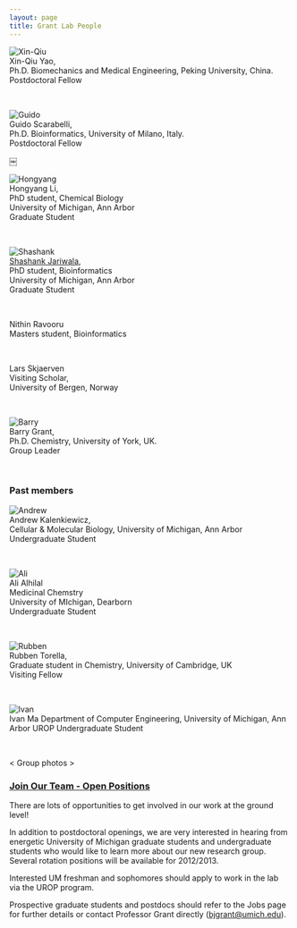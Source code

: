 ```yaml
---
layout: page
title: Grant Lab People
---
```



![Xin-Qiu](http://thegrantlab.org/people/files/img_0013.jpg)  
Xin-Qiu Yao,   
Ph.D. Biomechanics and Medical Engineering, Peking University, China.  
Postdoctoral Fellow  

<br/>

![Guido](http://thegrantlab.org/people/files/img_0011-2.jpg)  
Guido Scarabelli,  
Ph.D. Bioinformatics, University of Milano, Italy.  
Postdoctoral Fellow  

￼<br/>

![Hongyang](http://thegrantlab.org/people/files/img_0523.jpg)  
Hongyang Li,  
PhD student, Chemical Biology  
University of Michigan, Ann Arbor   
Graduate Student

<br/>

![Shashank](http://www.ccmb.med.umich.edu/sites/default/files/people/Shashank_Jariwala.jpg)  
[Shashank Jariwala](http://www.ccmb.med.umich.edu/node/1023),  
PhD student, Bioinformatics  
University of Michigan, Ann Arbor     
Graduate Student  

<br/>

Nithin Ravooru  
Masters student, Bioinformatics  

<br/>

Lars Skjaerven  
Visiting Scholar,   
University of Bergen, Norway 

<br/>

![Barry](http://thegrantlab.org/people/files/barry.jpg)  
Barry Grant,   
Ph.D. Chemistry, University of York, UK.  
Group Leader  

<br/>

### Past members

![Andrew](http://thegrantlab.org/people/files/img_0014.jpg)  
Andrew Kalenkiewicz,   
Cellular & Molecular Biology, University of Michigan, Ann Arbor  
Undergraduate Student  

<br/>

![Ali](http://thegrantlab.org/people/files/ali_480px.jpg)  
Ali Alhilal  
Medicinal Chemstry  
University of MIchigan, Dearborn   
Undergraduate Student  

<br/>

![Rubben](http://thegrantlab.org/people/files/img_0521.jpg)  
Rubben Torella,  
Graduate student in Chemistry, University of Cambridge, UK  
Visiting Fellow  

<br/>

![Ivan](http://thegrantlab.org/people/styled/files/img_0012.jpg)  
Ivan Ma
Department of Computer Engineering, University of Michigan, Ann Arbor
UROP Undergraduate Student

<br/>

< Group photos >



### [Join Our Team - Open Positions](#jobs)

There are lots of opportunities to get involved in our work at the ground level!

In addition to postdoctoral openings, we are very interested in hearing from energetic University of Michigan graduate students and undergraduate students who would like to learn more about our new research group. Several rotation positions will be available for 2012/2013.

Interested UM freshman and sophomores should apply to work in the lab via the UROP program. 

Prospective graduate students and postdocs should refer to the Jobs page for further details or contact Professor Grant directly (<bjgrant@umich.edu>). 
